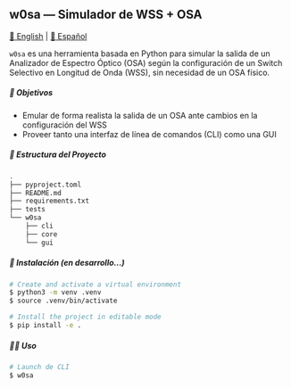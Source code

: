 ## w0sa — Simulador de WSS + OSA

[📘 English](README.md) | [📗 Español](README.es.md)

`w0sa` es una herramienta basada en Python para simular la salida de un Analizador de Espectro Óptico (OSA) según la configuración de un Switch Selectivo en Longitud de Onda (WSS), sin necesidad de un OSA físico.

##### 🎯 Objetivos

- Emular de forma realista la salida de un OSA ante cambios en la configuración del WSS
- Proveer tanto una interfaz de línea de comandos (CLI) como una GUI

##### 📁 Estructura del Proyecto

```bash
.
├── pyproject.toml
├── README.md
├── requirements.txt
├── tests
└── w0sa
    ├── cli
    ├── core
    └── gui
```

##### 🔧 Instalación (en desarrollo...)

```bash
# Create and activate a virtual environment
$ python3 -m venv .venv
$ source .venv/bin/activate

# Install the project in editable mode
$ pip install -e .
```

##### 🧑‍💻 Uso

```bash
# Launch de CLI
$ w0sa
```
